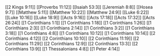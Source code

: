 [[2 Kings 9:11]]
[[Proverbs 11:12]]
[[Isaiah 53:3]]
[[Jeremiah 8:8]]
[[Hosea 9:7]]
[[Matthew 5:11]]
[[Matthew 10:22]]
[[Matthew 24:9]]
[[Luke 6:22]]
[[Luke 10:16]]
[[Luke 18:9]]
[[Acts 9:16]]
[[Acts 17:18]]
[[Acts 17:32]]
[[Acts 26:24]]
[[1 Corinthians 1:1]]
[[1 Corinthians 1:18]]
[[1 Corinthians 1:26]]
[[1 Corinthians 2:3]]
[[1 Corinthians 2:14]]
[[1 Corinthians 3:2]]
[[1 Corinthians 3:18]]
[[1 Corinthians 4:8]]
[[1 Corinthians 10:12]]
[[1 Corinthians 10:14]]
[[2 Corinthians 4:12]]
[[2 Corinthians 10:10]]
[[2 Corinthians 11:19]]
[[2 Corinthians 11:29]]
[[2 Corinthians 12:9]]
[[2 Corinthians 13:3]]
[[2 Corinthians 13:9]]
[[1 Thessalonians 4:8]]
[[1 Peter 4:14]]
